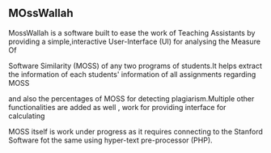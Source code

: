 ## MOssWallah

MossWallah is a software built to ease the work of Teaching Assistants by providing a simple,interactive User-Interface (UI) for analysing the Measure Of

Software Similarity (MOSS) of any two programs of students.It helps extract the information of each students' information of all assignments regarding MOSS

and also the percentages of MOSS for detecting plagiarism.Multiple other functionalities are added as well , work for providing interface for calculating 

MOSS itself is work under progress as it requires connecting to the Stanford Software fot the same using hyper-text pre-processor (PHP).
